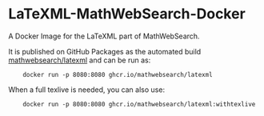 # LaTeXML-MathWebSearch-Docker

A Docker Image for the LaTeXML part of MathWebSearch. 

It is published on GitHub Packages as the automated build [mathwebsearch/latexml](ghcr.io/mathwebsearch/latexml) and can be run as:

```
    docker run -p 8080:8080 ghcr.io/mathwebsearch/latexml
```

When a full texlive is needed, you can also use:

```
    docker run -p 8080:8080 ghcr.io/mathwebsearch/latexml:withtexlive
```